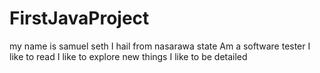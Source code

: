 # FirstJavaProject
my name is samuel seth I hail from nasarawa state Am a software tester I like to read I like to explore new things I like to be detailed
